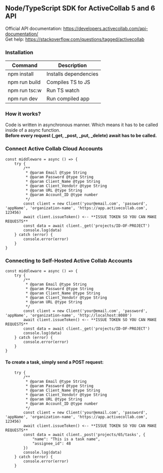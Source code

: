 ## Node/TypeScript SDK for ActiveCollab 5 and 6 API
Official API documentation: https://developers.activecollab.com/api-documentation/  
Get help: https://stackoverflow.com/questions/tagged/activecollab

### Installation

| Command      | Description |
| ----------- | ----------- |
| npm install     | Installs dependencies       |
| npm run build   | Compiles TS to JS        |
| npm run tsc:w   | Run TS watch
| npm run dev   | Run compiled app

### How it works?
Code is written in asynchronous manner. Which means it has to be called inside of a async function.  
**Before every request (_get, _post, _put, _delete) await has to be called.**

### Connect Active Collab Cloud Accounts
```
const middleware = async () => {
    try {
        /**
         * @param Email @type String
         * @param Password @type String
         * @param Client_Name @type String
         * @param Client_Vendotr @type String
         * @param URL @type String
         * @param Account_ID @type number
         */
        const client = new Client('your@email.com', 'password', 'appName', 'organization-name', 'https://app.activecollab.com', 123456)
        await client.issueToken() <-- **ISSUE TOKEN SO YOU CAN MAKE REQUESTS**
        const data = await client._get('projects/ID-OF-PROJECT')
        console.log(data)
    } catch (error) {
        console.error(error)
    }
}
```

### Connecting to Self-Hosted Active Collab Accounts
```
const middleware = async () => {
    try {
        /**
         * @param Email @type String
         * @param Password @type String
         * @param Client_Name @type String
         * @param Client_Vendotr @type String
         * @param URL @type String
         */
        const client = new Client('your@email.com', 'password', 'appName', 'organization-name', 'http://localhost:8080')
        await client.issueToken() <-- **ISSUE TOKEN SO YOU CAN MAKE REQUESTS**
        const data = await client._get('projects/ID-OF-PROJECT')
        console.log(data)
    } catch (error) {
        console.error(error)
    }
}
```

#### To create a task, simply send a POST request:
```
    try {
        /**
         * @param Email @type String
         * @param Password @type String
         * @param Client_Name @type String
         * @param Client_Vendotr @type String
         * @param URL @type String
         * @param Account_ID @type number
         */
        const client = new Client('your@email.com', 'password', 'appName', 'organization-name', 'https://app.activecollab.com', 123456)
        await client.issueToken() <-- **ISSUE TOKEN SO YOU CAN MAKE REQUESTS**
        const data = await client._post('projects/65/tasks', {
            "name": "This is a task name",
            "assignee_id": 48
        })
        console.log(data)
    } catch (error) {
        console.error(error)
    }
```
